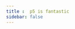 ```yaml
---
title :  p5 is fantastic
sidebar: false
---
```

<ClientOnly>
<p5 type="brightnessMirror"></p5>
</ClientOnly>